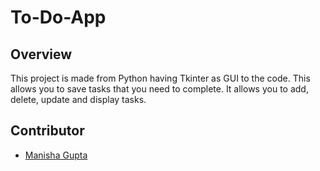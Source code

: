 # To-Do-App
## Overview

This project is made from Python having Tkinter as  GUI to the code. This allows you to save tasks that you need to complete. It allows you to add, delete, update and display tasks.

## Contributor
- [Manisha Gupta](https://manisha069.github.io/)

